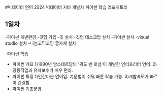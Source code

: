 #빅데이터 언어 2024
빅데이터 자바 개발자 파이썬 학습 리포지토리

## 1일차
-파이썬 개발환경
 -깃헙 가입
 -깃 설치
 -깃헙 데스크탑 설치
 -파이썬 설치
 -visual studio 설치
 -나눔고딕코딩 글자체 설치

-파이썬 학습
 - 파이썬 개요
    1)1990년 암스테르담의 '귀도 반 로섬'이 개발한 인터프리터 언어.
    2)공동작업과 유지보수가 매우 편리.
 - 파이썬 특징
    1)인간다운 언어임.
    2)문법이 쉬워 빠른 학습 가능.
    3)개발속도가 빠르며 간결함.
 - 파이썬 기초문법
 
